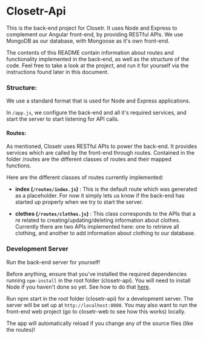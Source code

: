 # Closetr-Api

This is the back-end project for Closetr. It uses Node and Express to complement
our Angular front-end, by providing RESTful APIs. We use MongoDB as our database,
with Mongoose as it's own front-end.

The contents of this README contain information about routes and functionality
implemented in the back-end, as well as the structure of the code. Feel free to
take a look at the project, and run it for yourself via the instructions found
later in this document.

### Structure:

We use a standard format that is used for Node and Express applications.

In `/app.js`, we configure the back-end and all it's required services, and start
the server to start listening for API calls.

#### Routes:

As mentioned, Closetr uses RESTful APIs to power the back-end. It provides
services which are called by the front-end through routes. Contained in the
folder /routes are the different classes of routes and their mapped functions.

Here are the different classes of routes currently implemented:

- **index (`/routes/index.js`)** : This is the default route which was generated
as a placeholder. For now it simply lets us know if the back-end has started up
properly when we try to start the server.

- **clothes (`/routes/clothes.js`)** : This class corresponds to the APIs that a
re related to creating/updating/deleting information about clothes. Currently
there are two APIs implemented here: one to retrieve all clothing, and another
to add information about clothing to our database.

### Development Server

Run the back-end server for yourself!

Before anything, ensure that you've installed the required dependencies running
`npm-install` in the root folder (closetr-api). You will need to install Node
if you haven't done so yet. See how to do that [here](https://www.npmjs.com/get-npm).

Run npm start in the root folder (closetr-api) for a development server. The
server will be set up at `http://localhost:8080`. You may also want to run the
front-end web project (go to closetr-web to see how this works) locally.

The app will automatically reload if you change any of the source files
(like the routes)!
